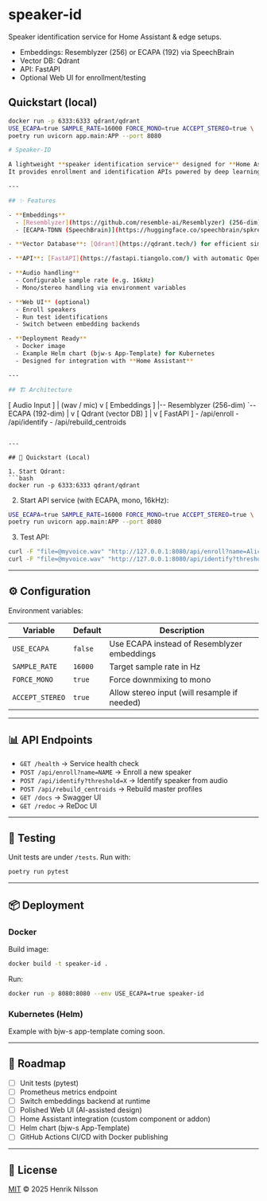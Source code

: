 # speaker-id

Speaker identification service for Home Assistant & edge setups.
- Embeddings: Resemblyzer (256) or ECAPA (192) via SpeechBrain
- Vector DB: Qdrant
- API: FastAPI
- Optional Web UI for enrollment/testing

## Quickstart (local)
```bash
docker run -p 6333:6333 qdrant/qdrant
USE_ECAPA=true SAMPLE_RATE=16000 FORCE_MONO=true ACCEPT_STEREO=true \
poetry run uvicorn app.main:APP --port 8080

# Speaker-ID

A lightweight **speaker identification service** designed for **Home Assistant** and **edge deployments**.
It provides enrollment and identification APIs powered by deep learning embeddings and a vector database.

---

## ✨ Features

- **Embeddings**
  - [Resemblyzer](https://github.com/resemble-ai/Resemblyzer) (256-dim)
  - [ECAPA-TDNN (SpeechBrain)](https://huggingface.co/speechbrain/spkrec-ecapa-voxceleb) (192-dim)

- **Vector Database**: [Qdrant](https://qdrant.tech/) for efficient similarity search

- **API**: [FastAPI](https://fastapi.tiangolo.com/) with automatic OpenAPI/Swagger docs

- **Audio handling**
  - Configurable sample rate (e.g. 16kHz)
  - Mono/stereo handling via environment variables

- **Web UI** (optional)
  - Enroll speakers
  - Run test identifications
  - Switch between embedding backends

- **Deployment Ready**
  - Docker image
  - Example Helm chart (bjw-s App-Template) for Kubernetes
  - Designed for integration with **Home Assistant**

---

## 🏗️ Architecture

```
[ Audio Input ]
    |  (wav / mic)
    v
[ Embeddings ]
    |-- Resemblyzer  (256-dim)
    `-- ECAPA        (192-dim)
        |
        v
[ Qdrant (vector DB) ]
        |
        v
[ FastAPI ]
    - /api/enroll
    - /api/identify
    - /api/rebuild_centroids
```

---

## 🚀 Quickstart (Local)

1. Start Qdrant:
```bash
docker run -p 6333:6333 qdrant/qdrant
```

2. Start API service (with ECAPA, mono, 16kHz):
```bash
USE_ECAPA=true SAMPLE_RATE=16000 FORCE_MONO=true ACCEPT_STEREO=true \
poetry run uvicorn app.main:APP --port 8080
```

3. Test API:
```bash
curl -F "file=@myvoice.wav" "http://127.0.0.1:8080/api/enroll?name=Alice"
curl -F "file=@myvoice.wav" "http://127.0.0.1:8080/api/identify?threshold=0.82"
```

---

## ⚙️ Configuration

Environment variables:

| Variable       | Default  | Description                                  |
|----------------|----------|----------------------------------------------|
| `USE_ECAPA`    | `false`  | Use ECAPA instead of Resemblyzer embeddings |
| `SAMPLE_RATE`  | `16000`  | Target sample rate in Hz                     |
| `FORCE_MONO`   | `true`   | Force downmixing to mono                     |
| `ACCEPT_STEREO`| `true`   | Allow stereo input (will resample if needed) |

---

## 📊 API Endpoints

- `GET /health` → Service health check
- `POST /api/enroll?name=NAME` → Enroll a new speaker
- `POST /api/identify?threshold=X` → Identify speaker from audio
- `POST /api/rebuild_centroids` → Rebuild master profiles
- `GET /docs` → Swagger UI
- `GET /redoc` → ReDoc UI

---

## 🧪 Testing

Unit tests are under `/tests`. Run with:

```bash
poetry run pytest
```

---

## 📦 Deployment

### Docker
Build image:
```bash
docker build -t speaker-id .
```

Run:
```bash
docker run -p 8080:8080 --env USE_ECAPA=true speaker-id
```

### Kubernetes (Helm)
Example with bjw-s app-template coming soon.

---

## 📖 Roadmap

- [ ] Unit tests (pytest)
- [ ] Prometheus metrics endpoint
- [ ] Switch embeddings backend at runtime
- [ ] Polished Web UI (AI-assisted design)
- [ ] Home Assistant integration (custom component or addon)
- [ ] Helm chart (bjw-s App-Template)
- [ ] GitHub Actions CI/CD with Docker publishing

---

## 📜 License

[MIT](LICENSE) © 2025 Henrik Nilsson
